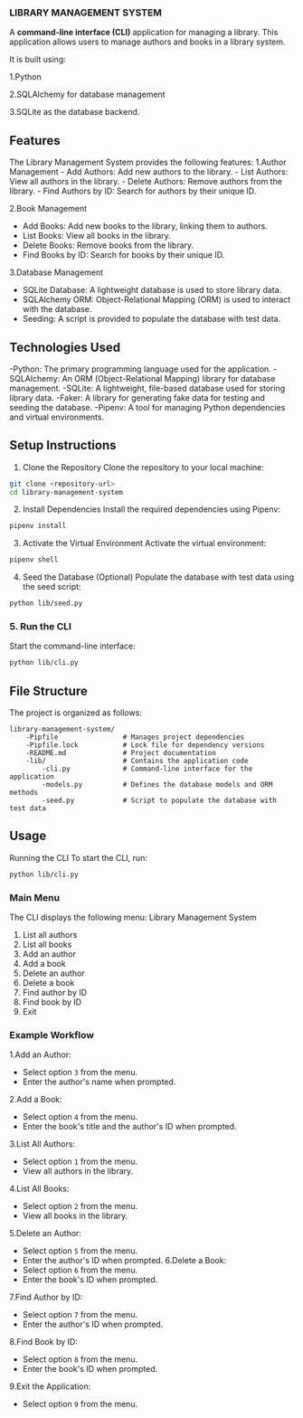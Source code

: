 ### LIBRARY MANAGEMENT SYSTEM
A **command-line interface (CLI)** application for managing a library. This application allows users to manage authors and books in a library system. 

It is built using: 

1.Python 

2.SQLAlchemy for database management 

3.SQLite as the database backend.

## Features
The Library Management System provides the following features:
1.Author Management
    - Add Authors: Add new authors to the library.
    - List Authors: View all authors in the library.
    - Delete Authors: Remove authors from the library.
    - Find Authors by ID: Search for authors by their unique ID.

2.Book Management
- Add Books: Add new books to the library, linking them to authors.
- List Books: View all books in the library.
- Delete Books: Remove books from the library.
- Find Books by ID: Search for books by their unique ID.

3.Database Management
- SQLite Database: A lightweight database is used to store library data.
- SQLAlchemy ORM: Object-Relational Mapping (ORM) is used to interact with the database.
- Seeding: A script is provided to populate the database with test data.


## Technologies Used

-Python: The primary programming language used for the application.
-SQLAlchemy: An ORM (Object-Relational Mapping) library for database management.
-SQLite: A lightweight, file-based database used for storing library data.
-Faker: A library for generating fake data for testing and seeding the database.
-Pipenv: A tool for managing Python dependencies and virtual environments.


## Setup Instructions
1. Clone the Repository
Clone the repository to your local machine:
```bash
git clone <repository-url>
cd library-management-system
```
2. Install Dependencies
Install the required dependencies using Pipenv:
```bash
pipenv install
```
3. Activate the Virtual Environment
Activate the virtual environment:
```bash
pipenv shell
```
4. Seed the Database (Optional)
Populate the database with test data using the seed script:
```bash
python lib/seed.py
```
### **5. Run the CLI**
Start the command-line interface:
```bash
python lib/cli.py
```

## File Structure

The project is organized as follows:
```
library-management-system/
    -Pipfile                # Manages project dependencies
    -Pipfile.lock           # Lock file for dependency versions
    -README.md              # Project documentation
    -lib/                   # Contains the application code
        -cli.py             # Command-line interface for the application
        -models.py          # Defines the database models and ORM methods
        -seed.py            # Script to populate the database with test data
```

## Usage
Running the CLI
To start the CLI, run:
```bash
python lib/cli.py
```
### Main Menu
The CLI displays the following menu:
Library Management System
1. List all authors
2. List all books
3. Add an author
4. Add a book
5. Delete an author
6. Delete a book
7. Find author by ID
8. Find book by ID
9. Exit

### Example Workflow
1.Add an Author:
   - Select option `3` from the menu.
   - Enter the author's name when prompted.

2.Add a Book:
   - Select option `4` from the menu.
   - Enter the book's title and the author's ID when prompted.

3.List All Authors:
   - Select option `1` from the menu.
   - View all authors in the library.

4.List All Books:
   - Select option `2` from the menu.
   - View all books in the library.

5.Delete an Author:
   - Select option `5` from the menu.
   - Enter the author's ID when prompted.
6.Delete a Book:
   - Select option `6` from the menu.
   - Enter the book's ID when prompted.

7.Find Author by ID:
   - Select option `7` from the menu.
   - Enter the author's ID when prompted.

8.Find Book by ID:
   - Select option `8` from the menu.
   - Enter the book's ID when prompted.

9.Exit the Application:
   - Select option `9` from the menu.

